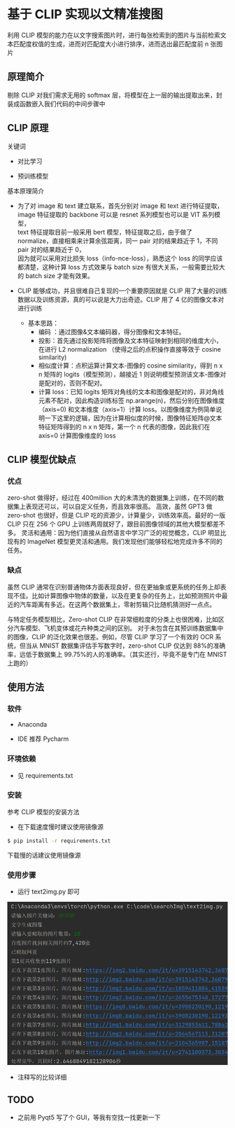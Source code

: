 # 基于 CLIP 实现以文精准搜图

利用 CLIP 模型的能力在以文字搜索图片时，进行每张检索到的图片与当前检索文本匹配度权值的生成，进而对匹配度大小进行排序，进而选出最匹配度前 n 张图片

## 原理简介

剔除 CLIP 对我们需求无用的 softmax 层，将模型在上一层的输出提取出来，封装成函数嵌入我们代码的中间步骤中

## CLIP 原理

关键词

- 对比学习

- 预训练模型

基本原理简介

- 为了对 image 和 text 建立联系，首先分别对 image 和 text 进行特征提取，image 特征提取的 backbone 可以是 resnet 系列模型也可以是 VIT 系列模型，<br/>text 特征提取目前一般采用 bert 模型，特征提取之后，由于做了 normalize，直接相乘来计算余弦距离，同一 pair 对的结果趋近于 1，不同 pair 对的结果趋近于 0，<br/>
  因为就可以采用对比损失 loss（info-nce-loss），熟悉这个 loss 的同学应该都清楚，这种计算 loss 方式效果与 batch size 有很大关系，一般需要比较大的 batch size 才能有效果。

- CLIP 能够成功，并且很难自己复现的一个重要原因就是 CLIP 用了大量的训练数据以及训练资源，真的可以说是大力出奇迹。CLIP 用了 4 亿的图像文本对进行训练
  - 基本思路：
    - 编码 ：通过图像&文本编码器，得分图像和文本特征。
    - 投影：首先通过投影矩阵将图像及文本特征映射到相同的维度大小，在进行 L2 normalization （使得之后的点积操作直接等效于 cosine similarity)
    - 相似度计算：点积运算计算文本-图像的 cosine similarity，得到 n x n 矩阵的 logits（模型预测），越接近 1 则说明模型预测该文本-图像对是配对的，否则不配对。
    - 计算 loss：已知 logits 矩阵对角线的文本和图像是配对的，非对角线元素不配对，因此构造训练标签 np.arange(n)，然后分别在图像维度（axis=0) 和文本维度（axis=1）计算 loss。以图像维度为例简单说明一下这里的逻辑，因为在计算相似度的时候，图像特征矩阵@文本特征矩阵得到的 n x n 矩阵，第一个 n 代表的图像，因此我们在 axis=0 计算图像维度的 loss

## CLIP 模型优缺点

### 优点

zero-shot 做得好，经过在 400million 大的未清洗的数据集上训练，在不同的数据集上表现还可以，可以自定义任务，而且效率很高。
高效，虽然 GPT3 做 zero-shot 也很好，但是 CLIP 吃的资源少，计算量少，训练效率高。最好的一版 CLIP 只在 256 个 GPU 上训练两周就好了，跟目前图像领域的其他大模型都差不多。
灵活和通用：因为他们直接从自然语言中学习广泛的视觉概念，CLIP 明显比现有的 ImageNet 模型更灵活和通用。我们发现他们能够轻松地完成许多不同的任务。

### 缺点

虽然 CLIP 通常在识别普通物体方面表现良好，但在更抽象或更系统的任务上却表现不佳。比如计算图像中物体的数量，以及在更复杂的任务上，比如预测照片中最近的汽车距离有多近。在这两个数据集上，零射剪辑只比随机猜测好一点点。

与特定任务模型相比，Zero-shot CLIP 在非常细粒度的分类上也很困难，比如区分汽车模型、飞机变体或花卉种类之间的区别。
对于未包含在其预训练数据集中的图像，CLIP 的泛化效果也很差。例如，尽管 CLIP 学习了一个有效的 OCR 系统，但当从 MNIST 数据集评估手写数字时，zero-shot CLIP 仅达到 88%的准确率，远低于数据集上 99.75%的人的准确率。（其实还行，毕竟不是专门在 MNIST 上跑的）

## 使用方法

### 软件

- Anaconda

- IDE 推荐 Pycharm

### 环境依赖

- 见 requirements.txt

### 安装

参考 CLIP 模型的安装方法

- 在下载速度慢时建议使用镜像源

```bash
$ pip install -r requirements.txt
```

下载慢的话建议使用镜像源

### 使用步骤

- 运行 text2img.py 即可

![](assets/step1.png)

- 注释写的比较详细

## TODO

- 之前用 Pyqt5 写了个 GUI，等我有空找一找更新一下
